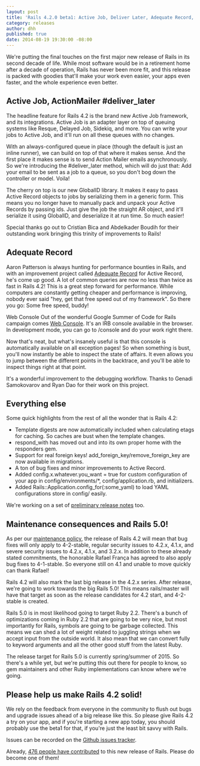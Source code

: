 ```yaml
---
layout: post
title: 'Rails 4.2.0 beta1: Active Job, Deliver Later, Adequate Record, Web Console'
category: releases
author: dhh
published: true
date: 2014-08-19 19:30:00 -08:00
---
```

We're putting the final touches on the first major new release of Rails in its second decade of life. While most software would be in a retirement home after a decade of operation, Rails has never been more fit, and this release is packed with goodies that'll make your work even easier, your apps even faster, and the whole experience even better.

## Active Job, ActionMailer #deliver_later
The headline feature for Rails 4.2 is the brand new Active Job framework, and its integrations. Active Job is an adapter layer on top of queuing systems like Resque, Delayed Job, Sidekiq, and more. You can write your jobs to Active Job, and it'll run on all these queues with no changes.

With an always-configured queue in place (though the default is just an inline runner), we can build on top of that where it makes sense. And the first place it makes sense is to send Action Mailer emails asynchronously. So we're introducing the #deliver_later method, which will do just that: Add your email to be sent as a job to a queue, so you don't bog down the controller or model. Voila!

The cherry on top is our new GlobalID library. It makes it easy to pass Active Record objects to jobs by serializing them in a generic form. This means you no longer have to manually pack and unpack your Active Records by passing ids. Just give the job the straight AR object, and it'll serialize it using GlobalID, and deserialize it at run time. So much easier!

Special thanks go out to Cristian Bica and Abdelkader Boudih for their outstanding work bringing this trinity of improvements to Rails!


## Adequate Record
Aaron Patterson is always hunting for performance bounties in Rails, and with an improvement project called <a href="http://tenderlovemaking.com/2014/02/19/adequaterecord-pro-like-activerecord.html">Adequate Record</a> for Active Record, he's come up good. A lot of common queries are now no less than twice as fast in Rails 4.2! This is a great step forward for performance. While computers are constantly getting cheaper and performance is improving, nobody ever said "hey, get that free speed out of my framework". So there you go: Some free speed, buddy!


Web Console
Out of the wonderful Google Summer of Code for Rails campaign comes <a href="https://github.com/rails/web-console">Web Console</a>. It's an IRB console available in the browser. In development mode, you can go to /console and do your work right there. 

Now that's neat, but what's insanely useful is that this console is automatically available on all exception pages! So when something is bust, you'll now instantly be able to inspect the state of affairs. It even allows you to jump between the different points in the backtrace, and you'll be able to inspect things right at that point.

It's a wonderful improvement to the debugging workflow. Thanks to Genadi Samokovarov and Ryan Dao for their work on this project.


## Everything else
Some quick highlights from the rest of all the wonder that is Rails 4.2:

* Template digests are now automatically included when calculating etags for caching. So caches are bust when the template changes.
* respond_with has moved out and into its own proper home with the responders gem.
* Support for real foreign keys! add_foreign_key/remove_foreign_key are now available in migrations.
* A ton of bug fixes and minor improvements to Active Record.
* Added config.x.whatever.you_want = true for custom configuration of your app in config/environments/*, config/application.rb, and initializers.
* Added Rails::Application.config_for(:some_yaml) to load YAML configurations store in config/ easily.

We're working on a set of <a href="http://edgeguides.rubyonrails.org/4_2_release_notes.html">preliminary release notes</a> too.


## Maintenance consequences and Rails 5.0!
As per our <a href="http://guides.rubyonrails.org/maintenance_policy.html">maintenance policy</a>, the release of Rails 4.2 will mean that bug fixes will only apply to 4-2-stable, regular security issues to 4.2.x, 4.1.x, and severe security issues to 4.2.x, 4.1.x, and 3.2.x. In addition to these already stated commitments, the honorable Rafael França has agreed to also apply bug fixes to 4-1-stable. So everyone still on 4.1 and unable to move quickly can thank Rafael!

Rails 4.2 will also mark the last big release in the 4.2.x series. After release, we're going to work towards the big Rails 5.0! This means rails/master will have that target as soon as the release candidates for 4.2 start, and 4-2-stable is created.

Rails 5.0 is in most likelihood going to target Ruby 2.2. There's a bunch of optimizations coming in Ruby 2.2 that are going to be very nice, but most importantly for Rails, symbols are going to be garbage collected. This means we can shed a lot of weight related to juggling strings when we accept input from the outside world. It also mean that we can convert fully to keyword arguments and all the other good stuff from the latest Ruby.

The release target for Rails 5.0 is currently spring/summer of 2015. So there's a while yet, but we're putting this out there for people to know, so gem maintainers and other Ruby implementations can know where we're going.


## Please help us make Rails 4.2 solid!
We rely on the feedback from everyone in the community to flush out bugs and upgrade issues ahead of a big release like this. So please give Rails 4.2 a try on your app, and if you're starting a new app today, you should probably use the beta1 for that, if you're just the least bit savvy with Rails.

Issues can be recorded on the <a href="https://github.com/rails/rails/ISSU">Github issues tracker</a>.

Already, <a href="http://contributors.rubyonrails.org/edge/contributors">476 people have contributed</a> to this new release of Rails. Please do become one of them!